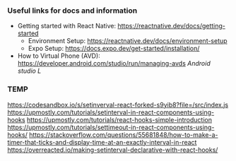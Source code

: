 ### Useful links for docs and information

- Getting started with React Native: https://reactnative.dev/docs/getting-started
  - Environment Setup: https://reactnative.dev/docs/environment-setup
  - Expo Setup: https://docs.expo.dev/get-started/installation/
- How to Virtual Phone (AVD): https://developer.android.com/studio/run/managing-avds _Android studio L_

### TEMP

https://codesandbox.io/s/setinverval-react-forked-s9yib8?file=/src/index.js
https://upmostly.com/tutorials/setinterval-in-react-components-using-hooks
https://upmostly.com/tutorials/react-hooks-simple-introduction
https://upmostly.com/tutorials/settimeout-in-react-components-using-hooks/
https://stackoverflow.com/questions/55681848/how-to-make-a-timer-that-ticks-and-display-time-at-an-exactly-interval-in-react
https://overreacted.io/making-setinterval-declarative-with-react-hooks/
